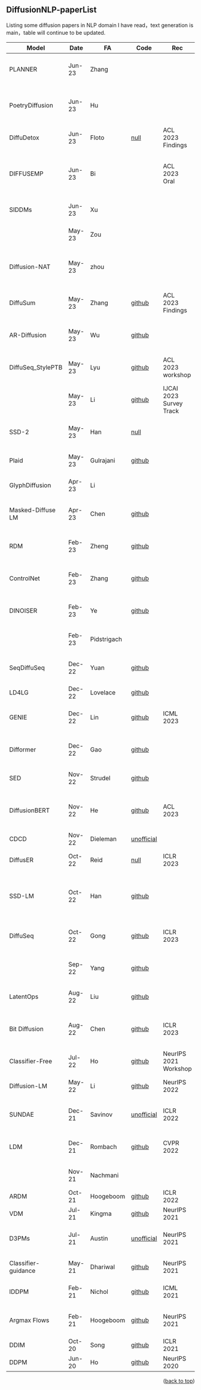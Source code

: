 ## DiffusionNLP-paperList

Listing some diffusion papers in NLP domain I have read，text generation is main，table will continue to be updated.

| Model               | Date   | FA          | Code                                                         | Rec                      | Paper                                                        |
| ------------------- | ------ | ----------- | ------------------------------------------------------------ | ------------------------ | ------------------------------------------------------------ |
| PLANNER             | Jun-23 | Zhang       |                                                              |                          | [PLANNER: Generating Diversified   Paragraph via Latent Language Diffusion Model](https://arxiv.org/abs/2306.02531v1) |
| PoetryDiffusion     | Jun-23 | Hu          |                                                              |                          | [PoetryDiffusion:   Towards Joint Semantic and Metrical Manipulation in Poetry Generation](https://arxiv.org/abs/2306.08456v1) |
| DiffuDetox          | Jun-23 | Floto       | [null](https://github.com/D3Mlab/diffu-detox)                | ACL 2023  Findings       | [DiffuDetox: A Mixed Diffusion Model   for Text Detoxification](https://arxiv.org/abs/2306.08505v1) |
| DIFFUSEMP           | Jun-23 | Bi          |                                                              | ACL 2023 Oral            | [DiffusEmp: A   Diffusion Model-Based Framework with Multi-Grained Control for Empathetic   Response Generation](https://arxiv.org/abs/2306.01657v1) |
| SIDDMs              | Jun-23 | Xu          |                                                              |                          | [Semi-Implicit Denoising Diffusion   Models](https://arxiv.org/abs/2306.12511v2) |
|                     | May-23 | Zou         |                                                              |                          | [A Survey of   Diffusion Models in Natural Language Processing](https://arxiv.org/abs/2305.14671v2) |
| Diffusion-NAT       | May-23 | zhou        |                                                              |                          | [Diffusion-NAT: Self-Prompting   Discrete Diffusion for Non-Autoregressive Text Generation](https://arxiv.org/abs/2305.04044) |
| DiffuSum            | May-23 | Zhang       | [github](https://github.com/hpzhang94/DiffuSum)              | ACL 2023 Findings        | [DiffuSum:   Generation Enhanced Extractive Summarization with Diffusion](https://arxiv.org/abs/2305.01735v2) |
| AR-Diffusion        | May-23 | Wu          | [github](https://github.com/wutong4012/AR-Diffusion)         |                          | [AR-Diffusion: Auto-Regressive   Diffusion Model for Text Generation](https://arxiv.org/abs/2305.09515v2) |
| DiffuSeq_StylePTB   | May-23 | Lyu         | [github](https://github.com/lvyiwei1/DiffuSeq_StylePTB)      | ACL 2023 workshop        | [Fine-grained   Text Style Transfer with Diffusion-Based Language Models](https://arxiv.org/abs/2305.19512v2) |
|                     | May-23 | Li          | [github](https://github.com/AoiDragon/Awesome-Text-Diffusion-Models) | IJCAI 2023  Survey Track | [Diffusion Models for   Non-autoregressive Text Generation: A Survey](https://arxiv.org/abs/2303.06574v2) |
| SSD-2               | May-23 | Han         | [null](https://github.com/xhan77/ssd-2)                      |                          | [SSD-2: Scaling   and Inference-time Fusion of Diffusion Language Models](https://arxiv.org/abs/2305.14771) |
| Plaid               | May-23 | Gulrajani   | [github](https://github.com/igul222/plaid)                   |                          | [Likelihood-Based Diffusion Language   Models](https://arxiv.org/abs/2305.18619v1) |
| GlyphDiffusion      | Apr-23 | Li          |                                                              |                          | [GlyphDiffusion:   Text Generation as Image Generation](https://arxiv.org/abs/2304.12519) |
| Masked-Diffuse  LM  | Apr-23 | Chen        | [github](https://github.com/amazon-science/masked-diffusion-lm) |                          | [A Cheaper and Better Diffusion   Language Model with Soft-Masked Noise](https://arxiv.org/abs/2304.04746v1) |
| RDM                 | Feb-23 | Zheng       | [github](https://github.com/hkunlp/reparam-discrete-diffusion) |                          | [A   reparameterized discrete diffusion model for text generation](https://arxiv.org/abs/2302.05737) |
| ControlNet          | Feb-23 | Zhang       | [github](https://github.com/lllyasviel/ControlNet)           |                          | [Adding Conditional Control to   Text-to-Image Diffusion Models](https://arxiv.org/abs/2302.05543) |
| DINOISER            | Feb-23 | Ye          | [github](https://github.com/yegcjs/DINOISER)                 |                          | [DINOISER:   diffused conditional sequence learning by manipulating noises](https://arxiv.org/abs/2302.10025) |
|                     | Feb-23 | Pidstrigach |                                                              |                          | [Infinite-Dimensional Diffusion   Models for Function Spaces](https://arxiv.org/abs/2302.10130v1) |
| SeqDiffuSeq         | Dec-22 | Yuan        | [github](https://github.com/Yuanhy1997/SeqDiffuSeq)          |                          | [SeqDiffuSeq:   Text Diffusion with Encoder-Decoder Transformers](https://arxiv.org/abs/2212.10325v5) |
| LD4LG               | Dec-22 | Lovelace    | [github](https://github.com/justinlovelace/latent-diffusion-for-language) |                          | [Latent Diffusion for Language   Generation](https://arxiv.org/abs/2212.09462v1) |
| GENIE               | Dec-22 | Lin         | [github](https://github.com/microsoft/ProphetNet/tree/master/GENIE) | ICML 2023                | [GENIE: large   scale pre-training for text generation with diffusion model](https://arxiv.org/abs/2212.11685v2) |
| Difformer           | Dec-22 | Gao         | [github](https://github.com/zhjgao/difformer)                |                          | [Difformer:Empowering diffusion   model on embedding space for text generation](https://arxiv.org/abs/2212.09412v2) |
| SED                 | Nov-22 | Strudel     | [github](https://github.com/MattyChoi/Text-SED)              |                          | [Self-conditioned   Embedding Diffusion for Text Generation](https://arxiv.org/abs/2211.04236v1) |
| DiffusionBERT       | Nov-22 | He          | [github](https://github.com/Hzfinfdu/Diffusion-BERT)         | ACL 2023                 | [DiffusionBERT: Improving Generative   Masked Language Models with Diffusion Models](https://arxiv.org/abs/2211.15029v2) |
| CDCD                | Nov-22 | Dieleman    | [unofficial](https://github.com/elyxlz/cdcd-pytorch)         |                          | [Continuous   diffusion for categorical data](https://arxiv.org/abs/2211.15089v3) |
| DiffusER            | Oct-22 | Reid        | [null](https://github.com/machelreid/diffuser)               | ICLR 2023                | [DiffusER: Discrete Diffusion via   Edit-based Reconstruction](https://arxiv.org/abs/2210.16886v1) |
| SSD-LM              | Oct-22 | Han         | [github](https://github.com/xhan77/ssd-lm)                   |                          | [Semi-autoregressive   Simplex-based Diffusion Language Model for Text Generation and Modular   Control](https://github.com/xhan77/ssd-lm) |
| DiffuSeq            | Oct-22 | Gong        | [github](https://github.com/Shark-NLP/DiffuSeq)              | ICLR 2023                | [DiffuSeq: Sequence to Sequence Text   Generation with Diffusion Models](https://arxiv.org/abs/2210.08933v3) |
|                     | Sep-22 | Yang        | [github](https://github.com/YangLing0818/Diffusion-Models-Papers-Survey-Taxonomy) |                          | [Diffusion   Models: A Comprehensive Survey of Methods and Applications](https://arxiv.org/abs/2209.00796v10) |
| LatentOps           | Aug-22 | Liu         | [github](https://github.com/guangyliu/LatentOps)             |                          | [Composable Text Controls in Latent   Space with ODEs](https://arxiv.org/abs/2208.00638v2) |
| Bit  Diffusion      | Aug-22 | Chen        | [github](https://github.com/google-research/pix2seq)         | ICLR 2023                | [Analog Bits:   Generating Discrete Data using Diffusion Models with Self-Conditioning](https://arxiv.org/abs/2208.04202v2) |
| Classifier-Free     | Jul-22 | Ho          | [github](https://github.com/coderpiaobozhe/classifier-free-diffusion-guidance-Pytorch) | NeurIPS 2021  Workshop   | [Classifier-Free Diffusion Guidance](https://arxiv.org/abs/2207.12598) |
| Diffusion-LM        | May-22 | Li          | [github](https://github.com/XiangLi1999/Diffusion-LM)        | NeurIPS 2022             | [Diffusion-LM   Improves Controllable Text Generation](https://arxiv.org/abs/2205.14217v1) |
| SUNDAE              | Dec-21 | Savinov     | [unofficial](https://github.com/vvvm23/sundae)               | ICLR 2022                | [Step-unrolled Denoising   Autoencoders for Text Generation](https://arxiv.org/abs/2112.06749v3) |
| LDM                 | Dec-21 | Rombach     | [github](https://github.com/CompVis/latent-diffusion)        | CVPR 2022                | [High-Resolution   Image Synthesis with Latent Diffusion Models](https://arxiv.org/abs/2112.10752) |
|                     | Nov-21 | Nachmani    |                                                              |                          | [Zero-Shot Translation using   Diffusion Models](https://arxiv.org/abs/2111.01471v1) |
| ARDM                | Oct-21 | Hoogeboom   | [github](https://github.com/google-research/google-research/tree/master/autoregressive_diffusion) | ICLR 2022                | [Autoregressive   Diffusion Models](https://arxiv.org/abs/2110.02037v2) |
| VDM                 | Jul-21 | Kingma      | [github](https://github.com/google-research/vdm)             | NeurIPS 2021             | [Variational Diffusion Models](https://arxiv.org/abs/2107.00630v6) |
| D3PMs               | Jul-21 | Austin      | [unofficial](https://github.com/justinpan0/denoising-diffusion) | NeurIPS 2021             | [Structured   Denoising Diffusion Models in Discrete State-Spaces](https://arxiv.org/abs/2107.03006v3) |
| Classifier-guidance | May-21 | Dhariwal    | [github](https://github.com/openai/guided-diffusion)         | NeurIPS 2021             | [Diffusion Models Beat GANs on Image   Synthesis](https://arxiv.org/abs/2105.05233v4) |
| IDDPM               | Feb-21 | Nichol      | [github](https://github.com/openai/improved-diffusion)       | ICML 2021                | [Improved   Denoising Diffusion Probabilistic Models](http://proceedings.mlr.press/v139/nichol21a/nichol21a.pdf) |
| Argmax Flows        | Feb-21 | Hoogeboom   | [github](https://github.com/didriknielsen/argmax_flows)      | NeurIPS 2021             | [Argmax Flows and Multinomial   Diffusion: Learning Categorical Distributions](https://arxiv.org/abs/2102.05379v3) |
| DDIM                | Oct-20 | Song        | [github](https://github.com/ermongroup/ddim)                 | ICLR 2021                | [Denoising   Diffusion Implicit Models](https://arxiv.org/abs/2010.02502v4) |
| DDPM                | Jun-20 | Ho          | [github](https://github.com/hojonathanho/diffusion)          | NeurIPS 2020             | [Denoising Diffusion Probabilistic   Models](https://arxiv.org/abs/2006.11239v2) |

<p align=right>(<a href=# DiffusionNLP-paperList>back to top</a>)</p>

